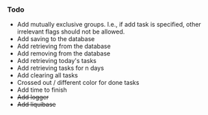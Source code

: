 ### Todo
* Add mutually exclusive groups. I.e., if add task is specified, other irrelevant 
flags should not be allowed.
* Add saving to the database
* Add retrieving from the database
* Add removing from the database
* Add retrieving today's tasks
* Add retrieving tasks for n days
* Add clearing all tasks
* Crossed out / different color for done tasks
* Add time to finish
* ~~Add logger~~
* ~~Add liquibase~~
